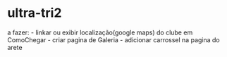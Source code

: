 # ultra-tri2

a fazer:
    - linkar ou exibir localização(google maps) do clube em ComoChegar
    - criar pagina de Galeria
    - adicionar carrossel na pagina do arete
    